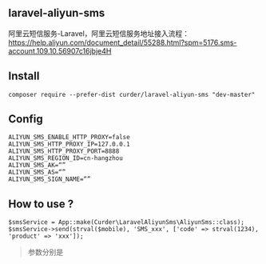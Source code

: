 ## laravel-aliyun-sms

阿里云短信服务-Laravel，阿里云短信服务地址接入流程：https://help.aliyun.com/document_detail/55288.html?spm=5176.sms-account.109.10.56907c16jbje4H

## Install

```
composer require --prefer-dist curder/laravel-aliyun-sms "dev-master"
```

## Config

```
ALIYUN_SMS_ENABLE_HTTP_PROXY=false
ALIYUN_SMS_HTTP_PROXY_IP=127.0.0.1
ALIYUN_SMS_HTTP_PROXY_PORT=8888
ALIYUN_SMS_REGION_ID=cn-hangzhou
ALIYUN_SMS_AK=“”
ALIYUN_SMS_AS=“”
ALIYUN_SMS_SIGN_NAME=“”
```

## How to use ?
```
$smsService = App::make(Curder\LaravelAliyunSms\AliyunSms::class);
$smsService->send(strval($mobile), 'SMS_xxx', ['code' => strval(1234), 'product' => 'xxx']);
```
> 参数分别是
